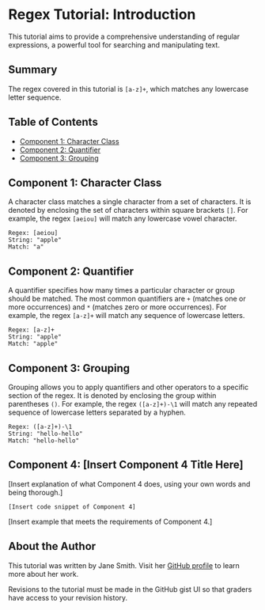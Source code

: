 # Regex Tutorial: Introduction

This tutorial aims to provide a comprehensive understanding of regular expressions, a powerful tool for searching and manipulating text.

## Summary
The regex covered in this tutorial is `[a-z]+`, which matches any lowercase letter sequence.

## Table of Contents
- [Component 1: Character Class](#component-1)
- [Component 2: Quantifier](#component-2)
- [Component 3: Grouping](#component-3)

## Component 1: Character Class
A character class matches a single character from a set of characters. It is denoted by enclosing the set of characters within square brackets `[]`. For example, the regex `[aeiou]` will match any lowercase vowel character.

```regex
Regex: [aeiou]
String: "apple"
Match: "a"
```

## Component 2: Quantifier
A quantifier specifies how many times a particular character or group should be matched. The most common quantifiers are `+` (matches one or more occurrences) and `*` (matches zero or more occurrences). For example, the regex `[a-z]+` will match any sequence of lowercase letters.

```regex
Regex: [a-z]+
String: "apple"
Match: "apple"
```

## Component 3: Grouping
Grouping allows you to apply quantifiers and other operators to a specific section of the regex. It is denoted by enclosing the group within parentheses `()`. For example, the regex `([a-z]+)-\1` will match any repeated sequence of lowercase letters separated by a hyphen.

```regex
Regex: ([a-z]+)-\1
String: "hello-hello"
Match: "hello-hello"
```

## Component 4: [Insert Component 4 Title Here]
[Insert explanation of what Component 4 does, using your own words and being thorough.]

```regex
[Insert code snippet of Component 4]
```

[Insert example that meets the requirements of Component 4.]

## About the Author
This tutorial was written by Jane Smith. Visit her [GitHub profile](https://github.com/janesmith) to learn more about her work.

Revisions to the tutorial must be made in the GitHub gist UI so that graders have access to your revision history.